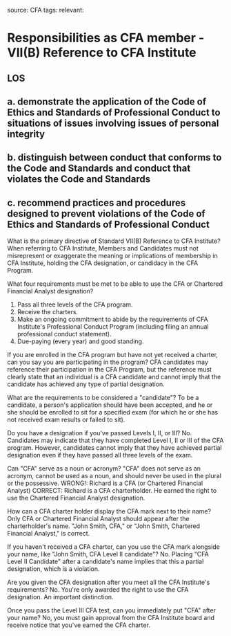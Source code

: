 source: CFA
tags: 
relevant: 

# Responsibilities as CFA member - VII(B) Reference to CFA Institute

## LOS

## a. demonstrate the application of the Code of Ethics and Standards of Professional Conduct to situations of issues involving issues of personal integrity

## b. distinguish between conduct that conforms to the Code and Standards and conduct that violates the Code and Standards

## c. recommend practices and procedures designed to prevent violations of the Code of Ethics and Standards of Professional Conduct

What is the primary directive of Standard VII(B) Reference to CFA Institute?
When referring to CFA Institute, Members and Candidates must not misrepresent or exaggerate the meaning or implications of membership in CFA Institute, holding the CFA designation, or candidacy in the CFA Program.

What four requirements must be met to be able to use the CFA or Chartered Financial Analyst designation?
1. Pass all three levels of the CFA program.
2. Receive the charters.
3. Make an ongoing commitment to abide by the requirements of CFA Institute's Professional Conduct Program (including filing an annual professional conduct statement).
4. Due-paying (every year) and good standing.

If you are enrolled in the CFA program but have not yet received a charter, can you say you are participating in the program?
CFA candidates may reference their participation in the CFA Program, but the reference must clearly state that an individual is a CFA candidate and cannot imply that the candidate has achieved any type of partial designation.

What are the requirements to be considered a "candidate"?
To be a candidate, a person's application should have been accepted, and he or she should be enrolled to sit for a specified exam (for which he or she has not received exam results or failed to sit).

Do you have a designation if you've passed Levels I, II, or III?
No. Candidates may indicate that they have completed Level I, II or III of the CFA program. However, candidates cannot imply that they have achieved partial designation even if they have passed all three levels of the exam.

Can "CFA" serve as a noun or acronym?
"CFA" does not serve as an acronym, cannot be used as a noun, and should never be used in the plural or the possessive.
WRONG!: Richard is a CFA (or Chartered Financial Analyst)
CORRECT: Richard is a CFA charterholder. He earned the right to use the Chartered Financial Analyst designation. 

How can a CFA charter holder display the CFA mark next to their name?
Only CFA or Chartered Financial Analyst should appear after the charterholder's name. "John Smith, CFA," or "John Smith, Chartered Financial Analyst," is correct.

If you haven't received a CFA charter, can you use the CFA mark alongside your name, like "John Smith, CFA Level II candidate"?
No. Placing "CFA Level II Candidate" after a candidate's name implies that this a partial designation, which is a violation.

Are you given the CFA designation after you meet all the CFA Institute's requirements?
No. You're only awarded the right to use the CFA designation. An important distinction.

Once you pass the Level III CFA test, can you immediately put "CFA" after your name?
No, you must gain approval from the CFA Institute board and receive notice that you've earned the CFA charter. 